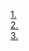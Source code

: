 [1.](#1)<br>
[2.](#2)<br>
[3.](#3)<br>


<h2 id="1"></h2><br>


<h2 id="1"></h2><br>


<h2 id="1"></h2><br>


<h2 id="1"></h2><br>


<h2 id="1"></h2><br>

